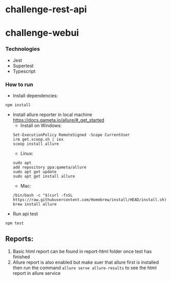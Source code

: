 # challenge-rest-api

# challenge-webui
### Technologies
* Jest
* Supertest
* Typescript

### How to run
* Install dependencies:  
```
npm install
```
* Install allure reporter in local machine  
https://docs.qameta.io/allure/#_get_started  
    * Install on Windows:  
    ```
    Set-ExecutionPolicy RemoteSigned -Scope CurrentUser
    irm get.scoop.sh | iex
    scoop install allure
    ```
    * Linux:  
    ```
    sudo apt
    add repository ppa:qameta/allure
    sudo apt get update
    sudo apt get install allure
    ```
    * Mac:
    ```
    /bin/bash -c "$(curl -fsSL https://raw.githubusercontent.com/Homebrew/install/HEAD/install.sh)"
    brew install allure
    ```
* Run api test
```
npm test
```


## Reports:
1. Basic html report can be found in report-html folder once test has finished 
2. Allure report is also enabled but make suer that allure first is installed then run the command `allure serve allure-results` to see the html report in allure service
